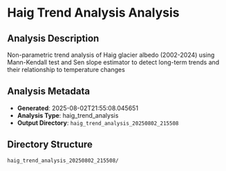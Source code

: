 # Haig Trend Analysis Analysis

## Analysis Description

Non-parametric trend analysis of Haig glacier albedo (2002-2024) using Mann-Kendall test and Sen slope estimator to detect long-term trends and their relationship to temperature changes

## Analysis Metadata

- **Generated**: 2025-08-02T21:55:08.045651
- **Analysis Type**: haig_trend_analysis
- **Output Directory**: `haig_trend_analysis_20250802_215508`

## Directory Structure

```
haig_trend_analysis_20250802_215508/
